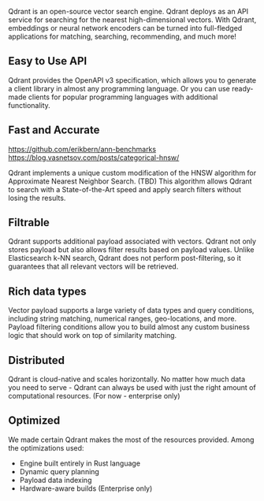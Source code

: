 
Qdrant is an open-source vector search engine. Qdrant deploys as an API service for searching for the nearest high-dimensional vectors.
With Qdrant, embeddings or neural network encoders can be turned into full-fledged applications for matching, searching, recommending, and much more! 


## Easy to Use API

Qdrant provides the OpenAPI v3 specification,
which allows you to generate a client library in almost any programming language.
Or you can use ready-made clients for popular programming languages with additional functionality.


## Fast and Accurate

https://github.com/erikbern/ann-benchmarks
https://blog.vasnetsov.com/posts/categorical-hnsw/

Qdrant implements a unique custom modification of the HNSW algorithm for Approximate Nearest Neighbor Search. (TBD)
This algorithm allows Qdrant to search with a State-of-the-Art speed and apply search filters without losing the results.


## Filtrable

Qdrant supports additional payload associated with vectors.
Qdrant not only stores payload but also allows filter results based on payload values.
Unlike Elasticsearch k-NN search, Qdrant does not perform post-filtering, so it guarantees that all relevant vectors will be retrieved.


## Rich data types

Vector payload supports a large variety of data types and query conditions, including string matching, numerical ranges, geo-locations, and more.
Payload filtering conditions allow you to build almost any custom business logic that should work on top of similarity matching.    

## Distributed

Qdrant is cloud-native and scales horizontally. No matter how much data you need to serve - Qdrant can always be used with just the right amount of computational resources. (For now - enterprise only)

## Optimized

We made certain Qdrant makes the most of the resources provided. Among the optimizations used:

* Engine built entirely in Rust language
* Dynamic query planning
* Payload data indexing
* Hardware-aware builds (Enterprise only)